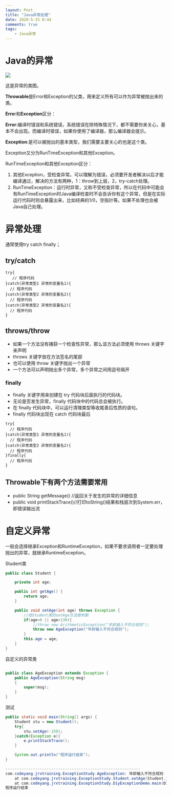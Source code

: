 ```yaml
---
layout: Post
title: "Java异常处理"
date: 2020-5-15 0:44
comments: true
tags: 
	- Java异常
---
```


# Java的异常

![](/assets/blogImg/yichang.png)

这是异常的类图。

**Throwable**是Error和Exception的父类，用来定义所有可以作为异常被抛出来的类。

**Erro**r和**Exception**区分：

**Error**:编译时错误和系统错误，系统错误在除特殊情况下，都不需要你来关心，基本不会出现。而编译时错误，如果你使用了编译器，那么编译器会提示。

**Exception**:是可以被抛出的基本类型，我们需要主要关心的也是这个类。

Exception又分为RunTimeException和其他Exception。

RunTimeException和其他Exception区分：

1. 其他Exception，受检查异常。可以理解为错误，必须要开发者解决以后才能编译通过，解决的方法有两种，1：throw到上层，2，try-catch处理。
2. RunTimeException：运行时异常，又称不受检查异常，所以在代码中可能会有RunTimeException时Java编译检查时不会告诉你有这个异常，但是在实际运行代码时则会暴露出来，比如经典的1/0，空指针等。如果不处理也会被Java自己处理。

# 异常处理

通常使用try catch finally；

## try/catch

```
try{
   // 程序代码
}catch(异常类型1 异常的变量名1){
  // 程序代码
}catch(异常类型2 异常的变量名2){
  // 程序代码
}catch(异常类型2 异常的变量名2){
  // 程序代码
}
```

## throws/throw

- 如果一个方法没有捕获一个检查性异常，那么该方法必须使用 throws 关键字来声明
- throws 关键字放在方法签名的尾部
- 也可以使用 throw 关键字抛出一个异常
- 一个方法可以声明抛出多个异常，多个异常之间用逗号隔开

### finally

- finally 关键字用来创建在 try 代码块后面执行的代码块。
- 无论是否发生异常，finally 代码块中的代码总会被执行。
- 在 finally 代码块中，可以运行清理类型等收尾善后性质的语句。
- finally 代码块出现在 catch 代码块最后

```
try{
  // 程序代码
}catch(异常类型1 异常的变量名1){
  // 程序代码
}catch(异常类型2 异常的变量名2){
  // 程序代码
}finally{
  // 程序代码
}
```

## Throwable下有两个方法需要常用

- public String getMessage() //返回关于发生的异常的详细信息
- public void printStackTrace()//打印toString()结果和栈层次到System.err，即错误输出流

# 自定义异常

一般会选择继承Exception和RuntimeException，如果不要求调用者一定要处理抛出的异常，就继承RuntimeException。

Student类

```java
public class Student {

    private int age;

    public int getAge() {
        return age;
    }

    public void setAge(int age) throws Exception {
        //给Student类的setAge方法做判断
        if(age<0 || age>130){
            //throw new ArithmeticException("年龄输入不符合规则");
            throw new AgeException("年龄输入不符合规则");
        }
        this.age = age;
    }
}
```

自定义的异常类

```java

public class AgeException extends Exception {
    public AgeException(String msg)
    {
        super(msg);
    }
}
```

测试

```java
public static void main(String[] args) {
    Student stu = new Student();
    try{
        stu.setAge(-150);
    }catch(Exception e){
        e.printStackTrace();
    }

    System.out.println("程序运行结束");
}

-----------------------------------------------------------
com.codeyang.jrxtraining.ExceptionStudy.AgeException: 年龄输入不符合规则
	at com.codeyang.jrxtraining.ExceptionStudy.Student.setAge(Student.java:20)
	at com.codeyang.jrxtraining.ExceptionStudy.DiyExceptionDemo.main(DiyExceptionDemo.java:13)
程序运行结束

```